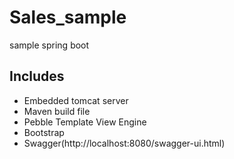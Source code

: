 # Sales_sample
sample spring boot

## Includes
* Embedded tomcat server
* Maven build file
* Pebble Template View Engine
* Bootstrap
* Swagger(http://localhost:8080/swagger-ui.html)
